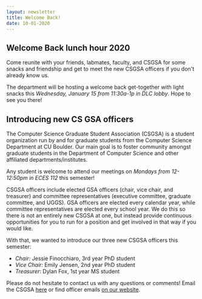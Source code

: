 ```yaml
---
layout: newsletter
title: Welcome Back!
date: 10-01-2020
---
```

## Welcome Back lunch hour 2020

Come reunite with your friends, labmates, faculty, and CSGSA for some snacks and friendship and get to meet the new CSGSA officers if you don't already know us.  

The department will be hosting a welcome back get-together with light snacks this _Wednesday, January 15 from 11:30a-1p in DLC lobby_.  Hope to see you there!

## Introducing new CS GSA officers

The Computer Science Graduate Student Association (CSGSA) is a student organization run by and for graduate students from the Computer Science Department at CU Boulder. Our main goal is to foster community amongst graduate students in the Department of Computer Science and other affiliated departments/institutes.

Any student is welcome to attend our meetings on _Mondays from 12-12:50pm in ECES 112_ this semester!  

CSGSA officers include elected GSA officers (chair, vice chair, and treasurer) and committee representatives (executive committee, graduate committee, and UGGS).  GSA officers are elected every calendar year, while committee representatives are elected every school year.  We do this so there is not an entirely new CSGSA at one, but instead provide continuous opportunities for you to run for a position and get involved in that way if you would like.

With that, we wanted to introduce our three new CSGSA officers this semester:

* _Chair:_ Jessie Finocchiaro, 3rd year PhD student
* _Vice Chair:_ Emily Jensen, 2nd year PhD student
* _Treasurer_: Dylan Fox, 1st year MS student

Please do not hesitate to contact us with any questions or comments!  Email the CSGSA [here](mailto:csgsa@colorado.edu) or find officer emails [on our website](https://bouldercsgrads.org/officers).
